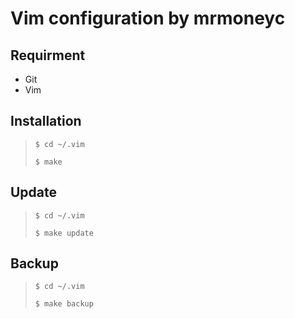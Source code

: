Vim configuration by mrmoneyc
================================

## Requirment
- Git
- Vim

## Installation
> `$ cd ~/.vim`
> 
> `$ make`

## Update

> `$ cd ~/.vim`
> 
> `$ make update`

## Backup

> `$ cd ~/.vim`
> 
> `$ make backup`
